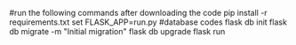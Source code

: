 #run the following commands after downloading the code
pip install -r requirements.txt
set FLASK_APP=run.py
#database codes
flask db init
flask db migrate -m "Initial migration"
flask db upgrade
flask run 